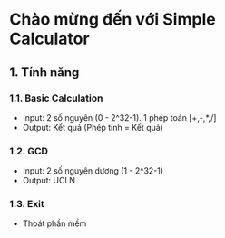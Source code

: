 # Chào mừng đến với Simple Calculator 

## 1. Tính năng

### 1.1. Basic Calculation
- Input: 2 số nguyên (0 - 2^32-1). 1 phép toán [+,-,*,/]
- Output: Kết quả (Phép tính = Kết quả)
### 1.2. GCD
- Input: 2 số nguyên dương (1 - 2^32-1)
- Output: UCLN
### 1.3. Exit
- Thoát phần mềm